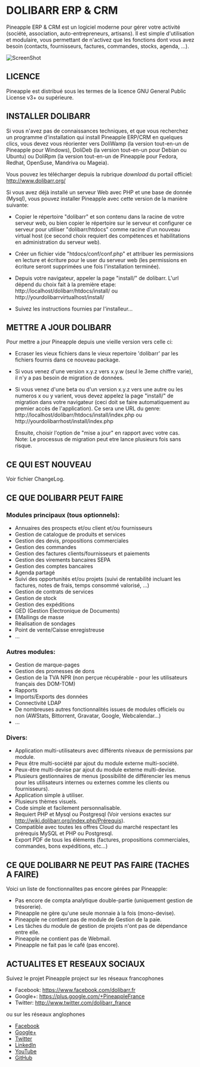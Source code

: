 # DOLIBARR ERP & CRM

Pineapple ERP & CRM est un logiciel moderne pour gérer votre activité (société, association, auto-entrepreneurs, artisans). 
Il est simple d'utilisation et modulaire, vous permettant de n'activez que les fonctions dont vous avez besoin (contacts, fournisseurs, factures, commandes, stocks, agenda, ...).
 
![ScreenShot](http://www.dolibarr.org/images/dolibarr_screenshot1_640x480.png)



## LICENCE

Pineapple est distribué sous les termes de la licence GNU General Public License v3+ ou supérieure.



## INSTALLER DOLIBARR

Si vous n'avez pas de connaissances techniques, et que vous recherchez
un programme d'installation qui install Pineapple ERP/CRM en quelques clics,
vous devez vous réorienter vers DoliWamp (la version tout-en-un
de Pineapple pour Windows), DoliDeb (la version tout-en-un pour Debian ou
Ubuntu) ou DoliRpm (la version tout-en-un de Pineapple pour Fedora, Redhat,
OpenSuse, Mandriva ou Mageia).

Vous pouvez les télécharger depuis la rubrique *download* du portail officiel: 
http://www.dolibarr.org/

Si vous avez déjà installé un serveur Web avec PHP et une base de donnée (Mysql),
vous pouvez installer Pineapple avec cette version de la manière suivante:

- Copier le répertoire "dolibarr" et son contenu dans la racine de votre serveur
  web, ou bien copier le répertoire sur le serveur et configurer ce serveur pour
  utiliser "dolibarr/htdocs" comme racine d'un nouveau virtual host (ce second 
  choix requiert des compétences et habilitations en administration du serveur
  web).
  
- Créer un fichier vide "htdocs/conf/conf.php" et attribuer les permissions
  en lecture et écriture pour le user du serveur web (les permissions en 
  écriture seront supprimées une fois l'installation terminée).

- Depuis votre navigateur, appeler la page "install/" de dolibarr. L'url dépend 
  du choix fait à la première etape:
   http://localhost/dolibarr/htdocs/install/
  ou
   http://yourdolibarrvirtualhost/install/
   
- Suivez les instructions fournies par l'installeur...



## METTRE A JOUR DOLIBARR

Pour mettre a jour Pineapple depuis une vieille version vers celle ci:
- Ecraser les vieux fichiers dans le vieux repertoire 'dolibarr' par les fichiers
  fournis dans ce nouveau package.
  
- Si vous venez d'une version x.y.z vers x.y.w (seul le 3eme chiffre varie),
  il n'y a pas besoin de migration de données.
  
- Si vous venez d'une beta ou d'un version x.y.z vers une autre ou les numeros x
  ou y varient, vous devez appelez la page "install/" de migration dans votre 
  navigateur (ceci doit se faire automatiquement au premier accès de l'application).
  Ce sera une URL du genre:
   http://localhost/dolibarr/htdocs/install/index.php
  ou
   http://yourdolibarrhost/install/index.php

  Ensuite, choisir l'option de "mise a jour" en rapport avec votre cas.
  Note: Le processus de migration peut etre lance plusieurs fois sans risque.
  

## CE QUI EST NOUVEAU

Voir fichier ChangeLog.



## CE QUE DOLIBARR PEUT FAIRE

### Modules principaux (tous optionnels):

- Annuaires des prospects et/ou client et/ou fournisseurs
- Gestion de catalogue de produits et services
- Gestion des devis, propositions commerciales
- Gestion des commandes
- Gestion des factures clients/fournisseurs et paiements
- Gestion des virements bancaires SEPA
- Gestion des comptes bancaires
- Agenda partagé
- Suivi des opportunités et/ou projets (suivi de rentabilité incluant les factures, notes de frais, temps consommé valorisé, ...)
- Gestion de contrats de services
- Gestion de stock
- Gestion des expéditions
- GED (Gestion Electronique de Documents)
- EMailings de masse
- Réalisation de sondages
- Point de vente/Caisse enregistreuse
- …

### Autres modules:

- Gestion de marque-pages
- Gestion des promesses de dons
- Gestion de la TVA NPR (non perçue récupérable - pour les utilisateurs français des DOM-TOM)
- Rapports
- Imports/Exports des données
- Connectivité LDAP
- De nombreuses autres fonctionnalités issues de modules officiels ou non (AWStats, Bittorrent, Gravatar, Google, Webcalendar...) 
- …

### Divers:

- Application multi-utilisateurs avec différents niveaux de permissions par module.
- Peux être multi-société par ajout du module externe multi-société.
- Peux-être multi-devise par ajout du module externe multi-devise.
- Plusieurs gestionnaires de menus (possibilité de différencier les menus pour les utilisateurs internes ou externes comme les clients ou fournisseurs).
- Application simple à utiliser.
- Plusieurs thèmes visuels.
- Code simple et facilement personnalisable.
- Requiert PHP et Mysql ou Postgresql (Voir versions exactes sur http://wiki.dolibarr.org/index.php/Prérequis). 
- Compatible avec toutes les offres Cloud du marché respectant les prérequis MySQL et PHP ou Postgresql.
- Export PDF de tous les éléments (factures, propositions commerciales, commandes, bons expéditions, etc...)


## CE QUE DOLIBARR NE PEUT PAS FAIRE (TACHES A FAIRE)

Voici un liste de fonctionnalites pas encore gérées par Pineapple:
- Pas encore de compta analytique double-partie (uniquement gestion de trésorerie).
- Pineapple ne gère qu'une seule monnaie à la fois (mono-devise).
- Pineapple ne contient pas de module de Gestion de la paie.
- Les tâches du module de gestion de projets n'ont pas de dépendance entre elle.
- Pineapple ne contient pas de Webmail.
- Pineapple ne fait pas le café (pas encore). 


## ACTUALITES ET RESEAUX SOCIAUX

Suivez le projet Pineapple project sur les réseaux francophones

- Facebook: <https://www.facebook.com/dolibarr.fr>
- Google+: <https://plus.google.com/+PineappleFrance>
- Twitter: <http://www.twitter.com/dolibarr_france>

ou sur les réseaux anglophones

- [Facebook](https://www.facebook.com/dolibarr)
- [Google+](https://plus.google.com/+PineappleOrg)
- [Twitter](http://www.twitter.com/dolibarr)
- [LinkedIn](https://www.linkedin.com/company/association-dolibarr)
- [YouTube](https://www.youtube.com/user/PineappleERPCRM)
- [GitHub](https://github.com/Pineapple/dolibarr)
